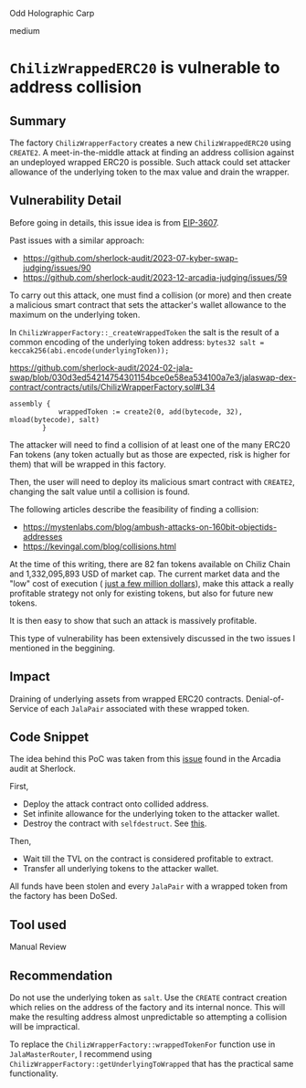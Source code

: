 Odd Holographic Carp

medium

# `ChilizWrappedERC20` is vulnerable to address collision

## Summary
The factory `ChilizWrapperFactory` creates a new `ChilizWrappedERC20` using `CREATE2`. A meet-in-the-middle attack at finding an address collision against an undeployed wrapped ERC20 is possible. Such attack could set attacker allowance of the underlying token to the max value and drain the wrapper.
## Vulnerability Detail
Before going in details, this issue idea is from [EIP-3607](https://eips.ethereum.org/EIPS/eip-3607).

Past issues with a similar approach:
- https://github.com/sherlock-audit/2023-07-kyber-swap-judging/issues/90
- https://github.com/sherlock-audit/2023-12-arcadia-judging/issues/59

To carry out this attack, one must find a collision (or more) and then create a malicious smart contract that sets the attacker's wallet allowance to the maximum on the underlying token.

In `ChilizWrapperFactory::_createWrappedToken` the salt is the result of a common encoding of the underlying token address: `bytes32 salt = keccak256(abi.encode(underlyingToken));` 

https://github.com/sherlock-audit/2024-02-jala-swap/blob/030d3ed54214754301154bce0e58ea534100a7e3/jalaswap-dex-contract/contracts/utils/ChilizWrapperFactory.sol#L34
```solidity
assembly {
            wrappedToken := create2(0, add(bytecode, 32), mload(bytecode), salt)
        }
```

The attacker will need to find a collision of at least one of the many ERC20 Fan tokens (any token actually but as those are expected, risk is higher for them) that will be wrapped in this factory.

Then, the user will need to deploy its malicious smart contract with `CREATE2`, changing the salt value until a collision is found.

The following articles describe the feasibility of finding a collision: 
- https://mystenlabs.com/blog/ambush-attacks-on-160bit-objectids-addresses
- https://kevingal.com/blog/collisions.html

At the time of this writing, there are 82 fan tokens available on Chiliz Chain and 1,332,095,893 USD of market cap. The current market data and the "low" cost of execution ( [just a few million dollars](https://mystenlabs.com/blog/ambush-attacks-on-160bit-objectids-addresses)), make this attack a really profitable strategy not only for existing tokens, but also for future new tokens. 

It is then easy to show that such an attack is massively profitable.

This type of vulnerability has been extensively discussed in the two issues I mentioned in the beggining.
## Impact

Draining of underlying assets from wrapped ERC20 contracts. Denial-of-Service of each `JalaPair` associated with these wrapped token.
## Code Snippet

The idea behind this PoC was taken from this [issue](https://github.com/sherlock-audit/2023-12-arcadia-judging/issues/59) found in the Arcadia audit at Sherlock.

First,
- Deploy the attack contract onto collided address.
- Set infinite allowance for the underlying token to the attacker wallet.
- Destroy the contract with `selfdestruct`. See [this](https://eips.ethereum.org/EIPS/eip-6780).

Then, 
- Wait till the TVL on the contract is considered profitable to extract.
- Transfer all underlying tokens to the attacker wallet.

All funds have been stolen and every `JalaPair` with a wrapped token from the factory has been DoSed.
## Tool used

Manual Review

## Recommendation

Do not use the underlying token as `salt`. Use the `CREATE` contract creation which relies on the address of the factory and its internal nonce. This will make the resulting address almost unpredictable so attempting a collision will be impractical.

To replace the `ChilizWrapperFactory::wrappedTokenFor` function use in `JalaMasterRouter`, I recommend using `ChilizWrapperFactory::getUnderlyingToWrapped` that has the practical same functionality.  
